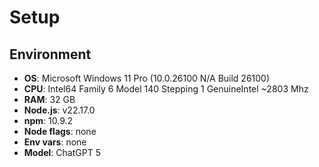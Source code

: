 # Setup

## Environment

- **OS**: Microsoft Windows 11 Pro (10.0.26100 N/A Build 26100)
- **CPU**: Intel64 Family 6 Model 140 Stepping 1 GenuineIntel ~2803 Mhz
- **RAM**: 32 GB  
- **Node.js**: v22.17.0  
- **npm**: 10.9.2
- **Node flags**: none  
- **Env vars**: none  
- **Model**: ChatGPT 5